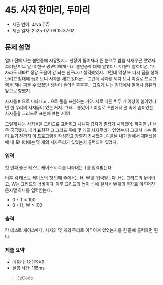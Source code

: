 # 45. 사자 한마리, 두마리
- 제출 언어: Java (17)
- 제출 일자: 2025-07-06 15:37:02

## 문제 설명
얼마 전에 나는 불면증에 시달렸지... 천장이 뚫어져라 뜬 눈으로 밤을 지새우곤 했었지. 
그러던 어느 날 내 친구 광민이에게 나의 불면증에 대해 말했더니 이렇게 말하더군. "사자라도 세봐!" 정말 도움이 안 되는 친구라고 생각했었지. 
그런데 막상 또 다시 잠을 청해보려고 침대에 눕고 보니 사자를 세고 있더군... 
그런데 사자를 세다 보니 이걸로 프로그램을 하나 짜볼 수 있겠단 생각이 들더군 후후후... 그렇게 나는 침대에서 일어나 컴퓨터 앞으로 향했지.

사자를 # 으로 나타내고 . 으로 풀을 표현하는 거야. 서로 다른 # 두 개 이상이 붙어있다면 한 무리의 사자들이 있는 거지. 
그래... 좋았어..! 이걸로 초원에서 풀 속에 숨어있는 사자들을 그리드로 표현해 보는 거야!

그렇게 나는 사자들을 그리드로 표현하고 나니까 갑자기 졸렵기 시작했어. 
하지만 난 너무 궁금했지. 내가 표현한 그 그리드 위에 몇 개의 사자무리가 있었는지! 
그래서 나는 동이 트기 전까지 이 프로그램을 작성하고 장렬히 전사했지. 
다음날 내가 잠에서 깨어났을 때 내 모니터에는 몇 개의 사자무리가 있었는지 출력되어 있었지.

### 입력
첫 번째 줄은 테스트 케이스의 수를 나타내는 T를 입력받는다.

이후 각 테스트 케이스의 첫 번째 줄에서는 H, W 를 입력받는다.
H는 그리드의 높이이고, W는 그리드의 너비이다.
이후 그리드의 높이 H 에 걸쳐서 W개의 문자로 이루어진 문자열 하나를 입력받는다.

- 0 < T ≤ 100
- 0 < H, W ≤ 100

### 출력
각 테스트 케이스마다, 사자의 몇 개의 무리로 이루어져 있었는지를 한 줄에 출력하면 된다.


### 제출 요약
- 메모리: 12309KB
- 실행 시간: 166ms

> EzCode
